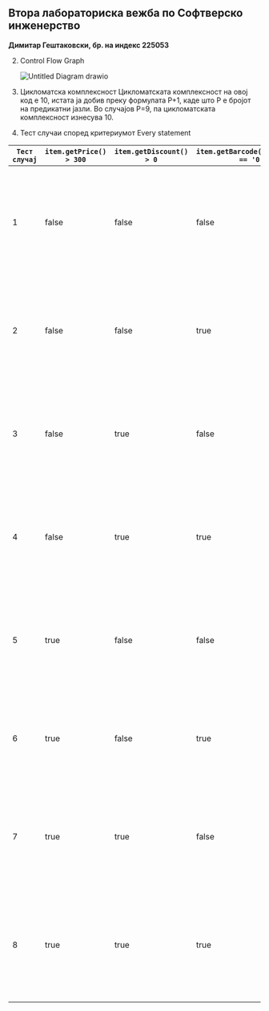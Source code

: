 **Втора лабораториска вежба по Софтверско инженерство**
---------------------------------------------------
**Димитар Гештаковски, бр. на индекс 225053**

2. Control Flow Graph

   ![Untitled Diagram drawio](https://github.com/DimeBlyat/SI_2024_lab2_225053/assets/150610538/1766182e-5842-4d1f-b3a9-44a3a0dc55fd)

3. Цикломатска комплексност
Цикломатската комплексност на овој код е 10, истата ја добив преку формулата P+1, каде што P е бројот на предикатни јазли. Во случајoв P=9, па цикломатската комплексност изнесува 10.
   
4. Тест случаи според критериумот Every statement
   
| `Тест случај` | `item.getPrice() > 300` | `item.getDiscount() > 0` | `item.getBarcode().charAt(0) == '0'` | `allItems список` | `payment` | `Очекуван резултат` | `Објаснување` |
| --- | --- | --- | --- | --- | --- | --- | --- |
| 1 | false | false | false | [new Item("item", "12345", 100, 0] | 100 | true | Ниту еден од условите не е исполнет, предметот нема попуст и има валиден баркод. |
| 2 | false | false | true | [new Item("item", "012345", 100, 0)] | 100 | true | Само третиот услов е исполнет, предметот нема попуст, цената е помала од 300. |
| 3 | false | true | false | [new Item("item", "12345", 100, 0.1f)] | 100 | true | Само вториот услов е исполнет, предметот има попуст, цената е помала од 300. |
| 4 | false | true | true | [new Item("item", "012345", 100, 0.1f)] | 100 | true | Вториот и третиот услов се исполнети, предметот има попуст, цената е помала од 300. |
| 5 | true | false | false | [new Item("item", "12345", 400, 0)] | 100 | true | Само првиот услов е исполнет, предметот нема попуст, баркодот не почнува со '0'. |
| 6 | true | false | true | [new Item("item", "012345", 400, 0)] | 100 | true | Првиот и третиот услов се исполнети, предметот нема попуст, цената е над 300. |
| 7 | true | true | false | [new Item("item", "12345", 400, 0.1f)] | 100 | true | Првиот и вториот услов се исполнети, предметот има попуст, баркодот не почнува со '0'. |
| 8 | true | true | true | [new Item("item", "012345", 400, 0.1f)] | 100 | true | Сите услови се исполнети, предметот има попуст, цената е над 300, баркодот почнува со '0'. |
